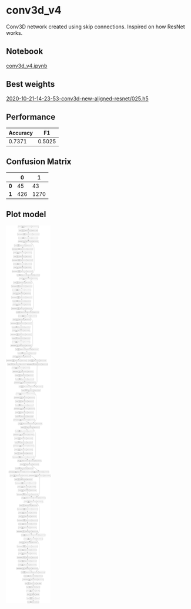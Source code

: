 # conv3d_v4

Conv3D network created using skip connections. Inspired on how ResNet works.

## Notebook

[conv3d_v4.ipynb](https://github.com/werlang/emolearn-ml-model/blob/main/conv3d_v4/conv3d_v4.ipynb)

## Best weights

[2020-10-21-14-23-53-conv3d-new-aligned-resnet/025.h5](https://drive.google.com/file/d/12fSbMV4Hiw98eCv3Z2DglPl9l-z4-32B/view?usp=sharing)

## Performance

| Accuracy | F1 |
| --- | --- |
| 0.7371 | 0.5025 |

## Confusion Matrix

| | 0 | 1 |
| --- | --- | --- |
| **0** | 45 | 43 | 
| **1** | 426 | 1270 |

## Plot model

![image](conv3d_v4.png)
